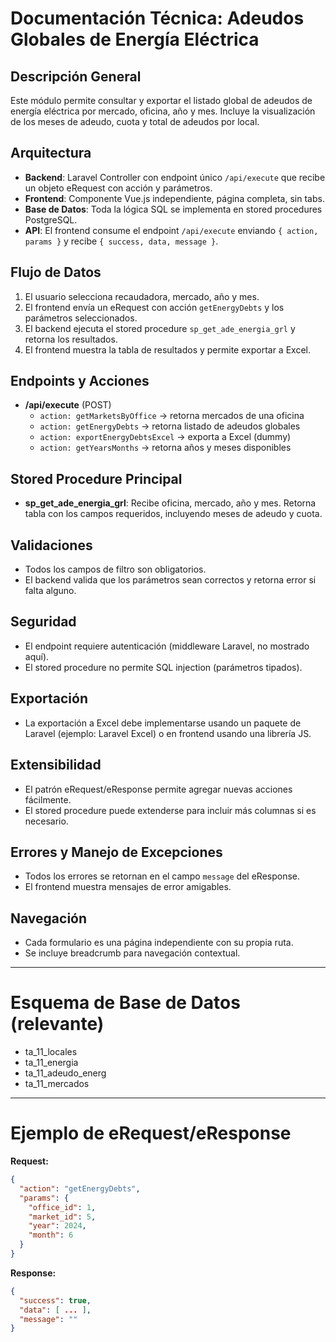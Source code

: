 # Documentación Técnica: Adeudos Globales de Energía Eléctrica

## Descripción General
Este módulo permite consultar y exportar el listado global de adeudos de energía eléctrica por mercado, oficina, año y mes. Incluye la visualización de los meses de adeudo, cuota y total de adeudos por local.

## Arquitectura
- **Backend**: Laravel Controller con endpoint único `/api/execute` que recibe un objeto eRequest con acción y parámetros.
- **Frontend**: Componente Vue.js independiente, página completa, sin tabs.
- **Base de Datos**: Toda la lógica SQL se implementa en stored procedures PostgreSQL.
- **API**: El frontend consume el endpoint `/api/execute` enviando `{ action, params }` y recibe `{ success, data, message }`.

## Flujo de Datos
1. El usuario selecciona recaudadora, mercado, año y mes.
2. El frontend envía un eRequest con acción `getEnergyDebts` y los parámetros seleccionados.
3. El backend ejecuta el stored procedure `sp_get_ade_energia_grl` y retorna los resultados.
4. El frontend muestra la tabla de resultados y permite exportar a Excel.

## Endpoints y Acciones
- **/api/execute** (POST)
  - `action: getMarketsByOffice` → retorna mercados de una oficina
  - `action: getEnergyDebts` → retorna listado de adeudos globales
  - `action: exportEnergyDebtsExcel` → exporta a Excel (dummy)
  - `action: getYearsMonths` → retorna años y meses disponibles

## Stored Procedure Principal
- **sp_get_ade_energia_grl**: Recibe oficina, mercado, año y mes. Retorna tabla con los campos requeridos, incluyendo meses de adeudo y cuota.

## Validaciones
- Todos los campos de filtro son obligatorios.
- El backend valida que los parámetros sean correctos y retorna error si falta alguno.

## Seguridad
- El endpoint requiere autenticación (middleware Laravel, no mostrado aquí).
- El stored procedure no permite SQL injection (parámetros tipados).

## Exportación
- La exportación a Excel debe implementarse usando un paquete de Laravel (ejemplo: Laravel Excel) o en frontend usando una librería JS.

## Extensibilidad
- El patrón eRequest/eResponse permite agregar nuevas acciones fácilmente.
- El stored procedure puede extenderse para incluir más columnas si es necesario.

## Errores y Manejo de Excepciones
- Todos los errores se retornan en el campo `message` del eResponse.
- El frontend muestra mensajes de error amigables.

## Navegación
- Cada formulario es una página independiente con su propia ruta.
- Se incluye breadcrumb para navegación contextual.

---

# Esquema de Base de Datos (relevante)
- ta_11_locales
- ta_11_energia
- ta_11_adeudo_energ
- ta_11_mercados

---

# Ejemplo de eRequest/eResponse
**Request:**
```json
{
  "action": "getEnergyDebts",
  "params": {
    "office_id": 1,
    "market_id": 5,
    "year": 2024,
    "month": 6
  }
}
```
**Response:**
```json
{
  "success": true,
  "data": [ ... ],
  "message": ""
}
```
